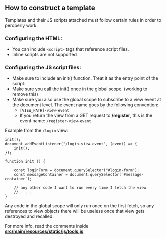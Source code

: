 ## How to construct a template
Templates and their JS scripts attached must follow certain rules in order to peroperly work.

### Configuring the HTML:
- You can include ```<script>``` tags that reference script files.
- Inline scripts are not supported

### Configuring the JS script files:
- Make sure to include an init() function. Treat it as the entry point of the script.
- Make sure you call the init() once in the global scope. (working to remove this)
- Make sure you also use the global scope to subscribe to a view event at the document level. The event name goes by the following convention:
    - ```[VIEW_PATH]-view-event```
    - If you return the view from a GET request to **/register**, this is the event name:
        ```/register-view-event```

Example from the ```/login``` view:

```
init();
document.addEventListener("/login-view-event", (event) => {
    init();
});

function init () {
    
    const loginForm = document.querySelector("#login-form");
    const messageContainer = document.querySelector(`#message-container`);

    // any other code I want to run every time I fetch the view
    // . . .
}
```

Any code in the global scope will only run once on the first fetch, so any references to view objects there will be useless once that view gets destroyed and recalled.

For more info, read the comments inside [**src/main/resources/static/js/tools.js**](./../static/js/tools/tools.js)